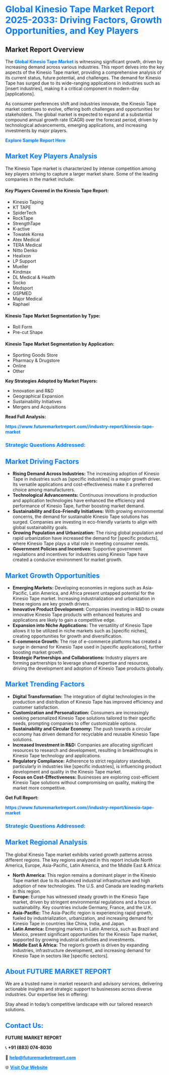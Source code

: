 <h1 style="color: #007BFF;">Global Kinesio Tape Market Report 2025-2033: Driving Factors, Growth Opportunities, and Key Players</h1>

<section id="overview">
<h2>Market Report Overview</h2>
<p>The <a href="https://www.futuremarketreport.com//industry-report/kinesio-tape-market" style="color: #007BFF; text-decoration: none;"><strong>Global Kinesio Tape Market</strong></a> is witnessing significant growth, driven by increasing demand across various industries. This report delves into the key aspects of the Kinesio Tape market, providing a comprehensive analysis of its current status, future potential, and challenges. The demand for Kinesio Tape has surged due to its wide-ranging applications in industries such as [insert industries], making it a critical component in modern-day [applications].</p>
<p>As consumer preferences shift and industries innovate, the Kinesio Tape market continues to evolve, offering both challenges and opportunities for stakeholders. The global market is expected to expand at a substantial compound annual growth rate (CAGR) over the forecast period, driven by technological advancements, emerging applications, and increasing investments by major players.</p>
</section>

<section id="overview">
<p><a href="https://www.futuremarketreport.com//request-sample/reportId=61063" style="color: #007BFF; text-decoration: none;"><strong>Explore Sample Report Here</strong></a></p>
</section>

<section id="key-players">
<h2 style="color: #007BFF;">Market Key Players Analysis</h2>
<p>The Kinesio Tape market is characterized by intense competition among key players striving to capture a larger market share. Some of the leading companies in the market include:</p>
<h4>Key Players Covered in the Kinesio Tape Report:</h4>
<ul><li>Kinesio Taping</li><li>KT TAPE</li><li>SpiderTech</li><li>RockTape</li><li>StrengthTape</li><li>K-active</li><li>Towatek Korea</li><li>Atex Medical</li><li>TERA Medical</li><li>Nitto Denko</li><li>Healixon</li><li>LP Support</li><li>Mueller</li><li>Kindmax</li><li>DL Medical &amp; Health</li><li>Socko</li><li>Medsport</li><li>GSPMED</li><li>Major Medical</li><li>Raphael</li></ul>
<h4>Kinesio Tape Market Segmentation by Type:</h4>
<ul><li>Roll Form</li><li>Pre-cut Shape</li></ul>

<h4>Kinesio Tape Market Segmentation by Application:</h4>
<ul><li>Sporting Goods Store</li><li>Pharmacy &amp; Drugstore</li><li>Online</li><li>Other</li></ul>
<p><strong>Key Strategies Adopted by Market Players:</strong></p>
<ul>
<li>Innovation and R&D</li>
<li>Geographical Expansion</li>
<li>Sustainability Initiatives</li>
<li>Mergers and Acquisitions</li>
</ul>
</section>

<section>
<p><strong>Read Full Analysis: </strong></p><a href="https://www.futuremarketreport.com//industry-report/kinesio-tape-market" style="color: #007BFF; text-decoration: none;"><strong>https://www.futuremarketreport.com//industry-report/kinesio-tape-market</strong></a>
<h3 style="color: #007BFF;">Strategic Questions Addressed:</h3>
</section>

<section id="driving-factors">
<h2 style="color: #007BFF;">Market Driving Factors</h2>
<ul>
<li><strong>Rising Demand Across Industries:</strong> The increasing adoption of Kinesio Tape in industries such as [specific industries] is a major growth driver. Its versatile applications and cost-effectiveness make it a preferred choice among manufacturers.</li>
<li><strong>Technological Advancements:</strong> Continuous innovations in production and application technologies have enhanced the efficiency and performance of Kinesio Tape, further boosting market demand.</li>
<li><strong>Sustainability and Eco-Friendly Initiatives:</strong> With growing environmental concerns, the demand for sustainable Kinesio Tape solutions has surged. Companies are investing in eco-friendly variants to align with global sustainability goals.</li>
<li><strong>Growing Population and Urbanization:</strong> The rising global population and rapid urbanization have increased the demand for [specific products], where Kinesio Tape plays a vital role in meeting consumer needs.</li>
<li><strong>Government Policies and Incentives:</strong> Supportive government regulations and incentives for industries using Kinesio Tape have created a conducive environment for market growth.</li>
</ul>
</section>

<section id="growth-opportunities">
<h2 style="color: #007BFF;">Market Growth Opportunities</h2>
<ul>
<li><strong>Emerging Markets:</strong> Developing economies in regions such as Asia-Pacific, Latin America, and Africa present untapped potential for the Kinesio Tape market. Increasing industrialization and urbanization in these regions are key growth drivers.</li>
<li><strong>Innovative Product Development:</strong> Companies investing in R&D to create innovative Kinesio Tape products with enhanced features and applications are likely to gain a competitive edge.</li>
<li><strong>Expansion into Niche Applications:</strong> The versatility of Kinesio Tape allows it to be utilized in niche markets such as [specific niches], creating opportunities for growth and diversification.</li>
<li><strong>E-commerce Growth:</strong> The rise of e-commerce platforms has created a surge in demand for Kinesio Tape used in [specific applications], further boosting market growth.</li>
<li><strong>Strategic Partnerships and Collaborations:</strong> Industry players are forming partnerships to leverage shared expertise and resources, driving the development and adoption of Kinesio Tape products globally.</li>
</ul>
</section>

<section id="trending-factors">
<h2 style="color: #007BFF;">Market Trending Factors</h2>
<ul>
<li><strong>Digital Transformation:</strong> The integration of digital technologies in the production and distribution of Kinesio Tape has improved efficiency and customer satisfaction.</li>
<li><strong>Customization and Personalization:</strong> Consumers are increasingly seeking personalized Kinesio Tape solutions tailored to their specific needs, prompting companies to offer customizable options.</li>
<li><strong>Sustainability and Circular Economy:</strong> The push towards a circular economy has driven demand for recyclable and reusable Kinesio Tape solutions.</li>
<li><strong>Increased Investment in R&D:</strong> Companies are allocating significant resources to research and development, resulting in breakthroughs in Kinesio Tape technology and applications.</li>
<li><strong>Regulatory Compliance:</strong> Adherence to strict regulatory standards, particularly in industries like [specific industries], is influencing product development and quality in the Kinesio Tape market.</li>
<li><strong>Focus on Cost-Effectiveness:</strong> Businesses are exploring cost-efficient Kinesio Tape solutions without compromising on quality, making the market more competitive.</li>
</ul>
</section>

<section>
<p><strong>Get Full Report: </strong></p><a href="https://www.futuremarketreport.com//industry-report/kinesio-tape-market" style="color: #007BFF; text-decoration: none;"><strong>https://www.futuremarketreport.com//industry-report/kinesio-tape-market</strong></a>
<h3 style="color: #007BFF;">Strategic Questions Addressed:</h3>
</section>


<section id="regional-analysis">
<h2 style="color: #007BFF;">Market Regional Analysis</h2>
<p>The global Kinesio Tape market exhibits varied growth patterns across different regions. The key regions analyzed in this report include North America, Europe, Asia-Pacific, Latin America, and the Middle East & Africa:</p>
<ul>
<li><strong>North America:</strong> This region remains a dominant player in the Kinesio Tape market due to its advanced industrial infrastructure and high adoption of new technologies. The U.S. and Canada are leading markets in this region.</li>
<li><strong>Europe:</strong> Europe has witnessed steady growth in the Kinesio Tape market, driven by stringent environmental regulations and a focus on sustainability. Key countries include Germany, France, and the U.K.</li>
<li><strong>Asia-Pacific:</strong> The Asia-Pacific region is experiencing rapid growth, fueled by industrialization, urbanization, and increasing demand for Kinesio Tape in countries like China, India, and Japan.</li>
<li><strong>Latin America:</strong> Emerging markets in Latin America, such as Brazil and Mexico, present significant opportunities for the Kinesio Tape market, supported by growing industrial activities and investments.</li>
<li><strong>Middle East & Africa:</strong> The region’s growth is driven by expanding industries, infrastructure development, and increasing demand for Kinesio Tape in sectors like [specific sectors].</li>
</ul>
</section>

<footer>
<h2 style="color: #007BFF;">About FUTURE MARKET REPORT</h2>
<p>We are a trusted name in market research and advisory services, delivering actionable insights and strategic support to businesses across diverse industries. Our expertise lies in offering:</p>

<p>Stay ahead in today’s competitive landscape with our tailored research solutions.</p>

<h2 style="color: #007BFF;">Contact Us:</h2>
<p><strong>FUTURE MARKET REPORT</strong></p>
<p>📞 <strong>+91 (883) 074-8030</strong></p>
<p>📧 <strong><a href="mailto:help@futuremarketreport.com" style="color: #007BFF;">help@futuremarketreport.com</a></strong></p>
<p>🌐 <strong><a href="https://www.futuremarketreport.com/" style="color: #007BFF;">Visit Our Website</a></strong></p>
</footer>